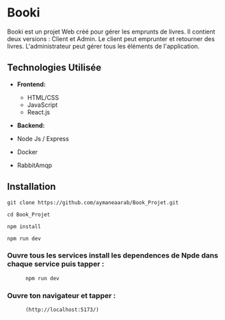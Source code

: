 # Booki 
Booki est un projet Web créé pour gérer les emprunts de livres.
Il contient deux versions : Client et Admin.
Le client peut emprunter et retourner des livres.
L'administrateur peut gérer tous les éléments de l'application.

## Technologies Utilisée

- **Frontend:**
  - HTML/CSS
  - JavaScript
  - React.js
 

- **Backend:**
 - Node Js / Express
  - Docker
  - RabbitAmqp
    
## Installation



```git clone https://github.com/aymaneaarab/Book_Projet.git ```



```cd Book_Projet```


```npm install```


```npm run dev```
  ### Ouvre tous les services install les dependences de Npde dans chaque service puis tapper  :
          npm run dev

    
   ### Ouvre ton navigateur et tapper :

          (http://localhost:5173/)
